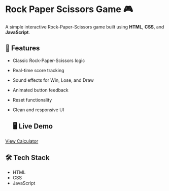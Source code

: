 # Rock Paper Scissors Game 🎮

A simple interactive Rock-Paper-Scissors game built using **HTML**, **CSS**, and **JavaScript**.

## 🌟 Features
- Classic Rock-Paper-Scissors logic
- Real-time score tracking
- Sound effects for Win, Lose, and Draw
- Animated button feedback
- Reset functionality
- Clean and responsive UI

  ## 🖥️ Live Demo
[View Calculator](https://kareemzuhaib.github.io/rock-paper-scissors/)

## 🛠 Tech Stack
- HTML
- CSS
- JavaScript
